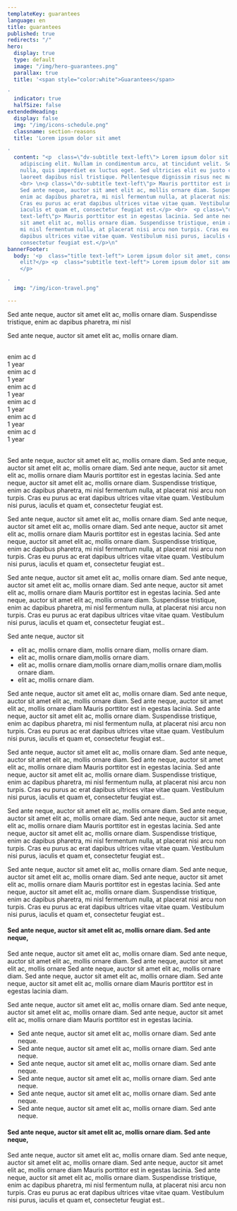 ```yaml
---
templateKey: guarantees
language: en
title: guarantees
published: true
redirects: "/"
hero:
  display: true
  type: default
  image: "/img/hero-guarantees.png"
  parallax: true
  title: '<span style="color:white">Guarantees</span>

'
  indicator: true
  halfSize: false
extendedHeading:
  display: false
  img: "/img/icons-schedule.png"
  classname: section-reasons
  title: 'Lorem ipsum dolor sit amet

'
  content: "<p  class=\"dv-subtitle text-left\"> Lorem ipsum dolor sit amet, consectetur
    adipiscing elit. Nullam in condimentum arcu, at tincidunt velit. Sed tempus est
    nulla, quis imperdiet ex luctus eget. Sed ultricies elit eu justo consectetur,
    laoreet dapibus nisl tristique. Pellentesque dignissim risus nec mattis laoreet.</p>\n
    <br> \n<p class=\"dv-subtitle text-left\"p> Mauris porttitor est in egestas lacinia.
    Sed ante neque, auctor sit amet elit ac, mollis ornare diam. Suspendisse tristique,
    enim ac dapibus pharetra, mi nisl fermentum nulla, at placerat nisi arcu non turpis.
    Cras eu purus ac erat dapibus ultrices vitae vitae quam. Vestibulum nisi purus,
    iaculis et quam et, consectetur feugiat est.</p> <br>  <p class=\"dv-subtitle
    text-left\"p> Mauris porttitor est in egestas lacinia. Sed ante neque, auctor
    sit amet elit ac, mollis ornare diam. Suspendisse tristique, enim ac dapibus pharetra,
    mi nisl fermentum nulla, at placerat nisi arcu non turpis. Cras eu purus ac erat
    dapibus ultrices vitae vitae quam. Vestibulum nisi purus, iaculis et quam et,
    consectetur feugiat est.</p>\n"
bannerFooter:
  body: '<p  class="title text-left"> Lorem ipsum dolor sit amet, consectetur adipiscing
    elit?</p> <p  class="subtitle text-left"> Lorem ipsum dolor sit amet, <b>Nullam</b>
    </p>

'
  img: "/img/icon-travel.png"

---
```

<div class="green message">
    Sed ante neque, auctor sit amet elit ac, mollis ornare diam. Suspendisse
    tristique, enim ac dapibus pharetra, mi nisl
  </div>
  <p>
    Sed ante neque, auctor sit amet elit ac, mollis ornare diam.
  </p>
  <br>
  <div class="percentaje">
    <div class="progress-bar">
			<span class="progress-bar-fill" style="width: 80%;"></span>
		</div>
    <div class="title">enim ac d</div>
    <div class="time">1 year</div>
  </div>
  <div class="percentaje">
    <div class="progress-bar">
			<span class="progress-bar-fill" style="width: 80%;"></span>
		</div>
    <div class="title">enim ac d</div>
    <div class="time">1 year</div>
  </div>
  <div class="percentaje">
  <div class="progress-bar">
			<span class="progress-bar-fill" style="width: 80%;"></span>
		</div>
    <div class="title">enim ac d</div>
    <div class="time">1 year</div>
  </div>
  <div class="percentaje">
  <div class="progress-bar">
			<span class="progress-bar-fill" style="width: 80%;"></span>
		</div>
    <div class="title">enim ac d</div>
    <div class="time">1 year</div>
  </div>
  <div class="percentaje">
  <div class="progress-bar">
			<span class="progress-bar-fill" style="width: 80%;"></span>
		</div>
    <div class="title">enim ac d</div>
    <div class="time">1 year</div>
  </div>
  <div class="percentaje">
  <div class="progress-bar">
			<span class="progress-bar-fill" style="width: 80%;"></span>
		</div>
    <div class="title">enim ac d</div>
    <div class="time">1 year</div>
  </div>
  <br>
  <p>
    Sed ante neque, auctor sit amet elit ac, mollis ornare diam. Sed ante neque,
    auctor sit amet elit ac, mollis ornare diam. Sed ante neque, auctor sit amet
    elit ac, mollis ornare diam Mauris porttitor est in egestas lacinia. Sed ante neque, auctor sit amet elit ac, mollis ornare diam. Suspendisse tristique, enim ac dapibus pharetra, mi nisl fermentum nulla, at placerat nisi arcu non turpis. Cras eu purus ac erat dapibus ultrices vitae vitae quam. Vestibulum nisi purus, iaculis et quam et, consectetur feugiat est.
  </p>
  <p>
    Sed ante neque, auctor sit amet elit ac, mollis ornare diam. Sed ante neque,
    auctor sit amet elit ac, mollis ornare diam. Sed ante neque, auctor sit amet
    elit ac, mollis ornare diam Mauris porttitor est in egestas lacinia. Sed ante neque, auctor sit amet elit ac, mollis ornare diam. Suspendisse tristique, enim ac dapibus pharetra, mi nisl fermentum nulla, at placerat nisi arcu non turpis. Cras eu purus ac erat dapibus ultrices vitae vitae quam. Vestibulum nisi purus, iaculis et quam et, consectetur feugiat est..
  </p>
  <p>
    Sed ante neque, auctor sit amet elit ac, mollis ornare diam. Sed ante neque,
    auctor sit amet elit ac, mollis ornare diam. Sed ante neque, auctor sit amet
    elit ac, mollis ornare diam Mauris porttitor est in egestas lacinia. Sed ante neque, auctor sit amet elit ac, mollis ornare diam. Suspendisse tristique, enim ac dapibus pharetra, mi nisl fermentum nulla, at placerat nisi arcu non turpis. Cras eu purus ac erat dapibus ultrices vitae vitae quam. Vestibulum nisi purus, iaculis et quam et, consectetur feugiat est..
  </p>
  <div class="message red">
    Sed ante neque, auctor sit
    <ul>
      <li>elit ac, mollis ornare diam, mollis ornare diam, mollis ornare diam.</li>
      <li>elit ac, mollis ornare diam,mollis ornare diam.</li>
      <li>elit ac, mollis ornare diam,mollis ornare diam,mollis ornare diam,mollis ornare diam.</li>
      <li>elit ac, mollis ornare diam.</li>
    </ul>
  </div>
  <p>
    Sed ante neque, auctor sit amet elit ac, mollis ornare diam. Sed ante neque,
    auctor sit amet elit ac, mollis ornare diam. Sed ante neque, auctor sit amet
    elit ac, mollis ornare diam Mauris porttitor est in egestas lacinia. Sed ante neque, auctor sit amet elit ac, mollis ornare diam. Suspendisse tristique, enim ac dapibus pharetra, mi nisl fermentum nulla, at placerat nisi arcu non turpis. Cras eu purus ac erat dapibus ultrices vitae vitae quam. Vestibulum nisi purus, iaculis et quam et, consectetur feugiat est..
  </p>
  <p>
    Sed ante neque, auctor sit amet elit ac, mollis ornare diam. Sed ante neque,
    auctor sit amet elit ac, mollis ornare diam. Sed ante neque, auctor sit amet
    elit ac, mollis ornare diam Mauris porttitor est in egestas lacinia. Sed ante neque, auctor sit amet elit ac, mollis ornare diam. Suspendisse tristique, enim ac dapibus pharetra, mi nisl fermentum nulla, at placerat nisi arcu non turpis. Cras eu purus ac erat dapibus ultrices vitae vitae quam. Vestibulum nisi purus, iaculis et quam et, consectetur feugiat est..
  </p>
  <p>
    Sed ante neque, auctor sit amet elit ac, mollis ornare diam. Sed ante neque,
    auctor sit amet elit ac, mollis ornare diam. Sed ante neque, auctor sit amet
    elit ac, mollis ornare diam Mauris porttitor est in egestas lacinia. Sed ante neque, auctor sit amet elit ac, mollis ornare diam. Suspendisse tristique, enim ac dapibus pharetra, mi nisl fermentum nulla, at placerat nisi arcu non turpis. Cras eu purus ac erat dapibus ultrices vitae vitae quam. Vestibulum nisi purus, iaculis et quam et, consectetur feugiat est..
  </p>
  <p>
    Sed ante neque, auctor sit amet elit ac, mollis ornare diam. Sed ante neque,
    auctor sit amet elit ac, mollis ornare diam. Sed ante neque, auctor sit amet
    elit ac, mollis ornare diam Mauris porttitor est in egestas lacinia. Sed ante neque, auctor sit amet elit ac, mollis ornare diam. Suspendisse tristique, enim ac dapibus pharetra, mi nisl fermentum nulla, at placerat nisi arcu non turpis. Cras eu purus ac erat dapibus ultrices vitae vitae quam. Vestibulum nisi purus, iaculis et quam et, consectetur feugiat est..
  </p>
  <h4>
    Sed ante neque, auctor sit amet elit ac, mollis ornare diam. Sed ante neque,
  </h4>
  <p>
    Sed ante neque, auctor sit amet elit ac, mollis ornare diam. Sed ante neque,
    auctor sit amet elit ac, mollis ornare diam. Sed ante neque, auctor sit amet
    elit ac, mollis ornare Sed ante neque, auctor sit amet elit ac, mollis ornare diam. Sed ante neque,
    auctor sit amet elit ac, mollis ornare diam. Sed ante neque, auctor sit amet
    elit ac, mollis ornare diam Mauris porttitor est in egestas lacinia diam.
  </p>
  <p>
    Sed ante neque, auctor sit amet elit ac, mollis ornare diam. Sed ante neque,
    auctor sit amet elit ac, mollis ornare diam. Sed ante neque, auctor sit amet
    elit ac, mollis ornare diam Mauris porttitor est in egestas lacinia. 
  </p>
  <ul class="check-list">
    <li>
      <i class="icon-check circle"></i> Sed ante neque, auctor sit amet elit ac,
      mollis ornare diam. Sed ante neque.
    </li>
    <li>
      <i class="icon-check circle"></i> Sed ante neque, auctor sit amet elit ac,
      mollis ornare diam. Sed ante neque.
    </li>
    <li>
      <i class="icon-check circle"></i> Sed ante neque, auctor sit amet elit ac,
      mollis ornare diam. Sed ante neque.
    </li>
    <li>
      <i class="icon-check circle"></i> Sed ante neque, auctor sit amet elit ac,
      mollis ornare diam. Sed ante neque.
    </li>
    <li>
      <i class="icon-check circle"></i> Sed ante neque, auctor sit amet elit ac,
      mollis ornare diam. Sed ante neque.
    </li>
    <li>
      <i class="icon-check circle"></i> Sed ante neque, auctor sit amet elit ac,
      mollis ornare diam. Sed ante neque.
    </li>
  </ul>
  <h4>
    Sed ante neque, auctor sit amet elit ac, mollis ornare diam. Sed ante neque,
  </h4>
  <p>
    Sed ante neque, auctor sit amet elit ac, mollis ornare diam. Sed ante neque,
    auctor sit amet elit ac, mollis ornare diam. Sed ante neque, auctor sit amet
    elit ac, mollis ornare diam Mauris porttitor est in egestas lacinia. Sed ante neque, auctor sit amet elit ac, mollis ornare diam. Suspendisse tristique, enim ac dapibus pharetra, mi nisl fermentum nulla, at placerat nisi arcu non turpis. Cras eu purus ac erat dapibus ultrices vitae vitae quam. Vestibulum nisi purus, iaculis et quam et, consectetur feugiat est..
  </p>